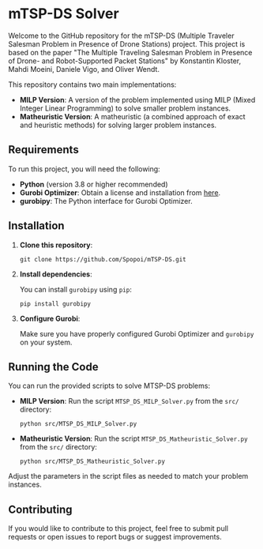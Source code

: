 # mTSP-DS Solver

Welcome to the GitHub repository for the mTSP-DS (Multiple Traveler Salesman Problem in Presence of Drone Stations) project. This project is based on the paper "The Multiple Traveling Salesman Problem in Presence of Drone- and Robot-Supported Packet Stations" by Konstantin Kloster, Mahdi Moeini, Daniele Vigo, and Oliver Wendt.

This repository contains two main implementations:

- **MILP Version**: A version of the problem implemented using MILP (Mixed Integer Linear Programming) to solve smaller problem instances.
- **Matheuristic Version**: A matheuristic (a combined approach of exact and heuristic methods) for solving larger problem instances.

## Requirements

To run this project, you will need the following:

- **Python** (version 3.8 or higher recommended)
- **Gurobi Optimizer**: Obtain a license and installation from [here](https://www.gurobi.com/downloads/).
- **gurobipy**: The Python interface for Gurobi Optimizer.

## Installation

1. **Clone this repository**:

    ```shell
    git clone https://github.com/Spopoi/mTSP-DS.git
    ```

2. **Install dependencies**:

    You can install `gurobipy` using `pip`:

    ```shell
    pip install gurobipy
    ```

3. **Configure Gurobi**:

    Make sure you have properly configured Gurobi Optimizer and `gurobipy` on your system.

## Running the Code

You can run the provided scripts to solve MTSP-DS problems:

- **MILP Version**: Run the script `MTSP_DS_MILP_Solver.py` from the `src/` directory:

    ```shell
    python src/MTSP_DS_MILP_Solver.py
    ```

- **Matheuristic Version**: Run the script `MTSP_DS_Matheuristic_Solver.py` from the `src/` directory:

    ```shell
    python src/MTSP_DS_Matheuristic_Solver.py
    ```

Adjust the parameters in the script files as needed to match your problem instances.

## Contributing

If you would like to contribute to this project, feel free to submit pull requests or open issues to report bugs or suggest improvements.
